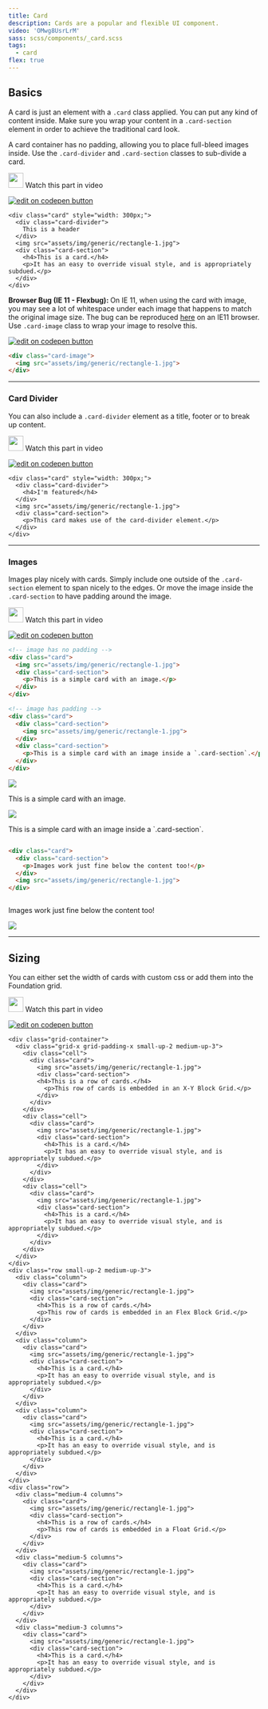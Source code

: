 ```yaml
---
title: Card
description: Cards are a popular and flexible UI component.
video: 'OMwg8UsrLrM'
sass: scss/components/_card.scss
tags:
  - card
flex: true
---
```


## Basics

A card is just an element with a `.card` class applied. You can put any kind of content inside.
Make sure you wrap your content in a `.card-section` element in order to achieve the traditional card look.

A card container has no padding, allowing you to place full-bleed images inside. Use the `.card-divider` and `.card-section` classes to sub-divide a card.

<p>
  <a class="" data-open-video="0:32"><img src="{{root}}assets/img/icons/watch-video-icon.svg" class="video-icon" height="30" width="30" alt=""> Watch this part in video</a>
</p>

<div class="docs-codepen-container">
  <a class="codepen-logo-link" href="https://codepen.io/ZURBFoundation/pen/oWMEpo?editors=1000" target="_blank"><img src="{{root}}assets/img/logos/edit-in-browser.svg" class="" height="" width="" alt="edit on codepen button"></a>
</div>

```html_example
<div class="card" style="width: 300px;">
  <div class="card-divider">
    This is a header
  </div>
  <img src="assets/img/generic/rectangle-1.jpg">
  <div class="card-section">
    <h4>This is a card.</h4>
    <p>It has an easy to override visual style, and is appropriately subdued.</p>
  </div>
</div>
```

<div class="alert callout">
  <p><strong>Browser Bug (IE 11 - Flexbug): </strong>On IE 11, when using the card with image, you may see a lot of whitespace under each image that happens to match the original image size. The bug can be reproduced <a href="https://codepen.io/IamManchanda/pen/MmNqEX?editors=1100">here</a> on an IE11 browser. Use <code>.card-image</code> class to wrap your image to resolve this.</p>
</div>

<div class="docs-codepen-container">
  <a class="codepen-logo-link" href="https://codepen.io/IamManchanda/pen/aWrWQq?editors=1100" target="_blank"><img src="{{root}}assets/img/logos/edit-in-browser.svg" class="" height="" width="" alt="edit on codepen button"></a>
</div>

```html
<div class="card-image">
  <img src="assets/img/generic/rectangle-1.jpg">
</div>
```

---

### Card Divider

You can also include a `.card-divider` element as a title, footer or to break up content.

<p>
  <a class="" data-open-video="1:30"><img src="{{root}}assets/img/icons/watch-video-icon.svg" class="video-icon" height="30" width="30" alt=""> Watch this part in video</a>
</p>

<div class="docs-codepen-container">
  <a class="codepen-logo-link" href="https://codepen.io/IamManchanda/pen/PmyPbL?editors=1000" target="_blank"><img src="{{root}}assets/img/logos/edit-in-browser.svg" class="" height="" width="" alt="edit on codepen button"></a>
</div>

```html_example
<div class="card" style="width: 300px;">
  <div class="card-divider">
    <h4>I'm featured</h4>
  </div>
  <img src="assets/img/generic/rectangle-1.jpg">
  <div class="card-section">
    <p>This card makes use of the card-divider element.</p>
  </div>
</div>
```

---

### Images

Images play nicely with cards. Simply include one outside of the `.card-section` element to span nicely to the edges. Or move the image inside the `.card-section` to have padding around the image.

<p>
  <a class="" data-open-video="2:12"><img src="{{root}}assets/img/icons/watch-video-icon.svg" class="video-icon" height="30" width="30" alt=""> Watch this part in video</a>
</p>

<div class="docs-codepen-container">
  <a class="codepen-logo-link" href="https://codepen.io/ZURBFoundation/pen/QvBQvR?editors=1000" target="_blank"><img src="{{root}}assets/img/logos/edit-in-browser.svg" class="" height="" width="" alt="edit on codepen button"></a>
</div>

```html
<!-- image has no padding -->
<div class="card">
  <img src="assets/img/generic/rectangle-1.jpg">
  <div class="card-section">
    <p>This is a simple card with an image.</p>
  </div>
</div>

<!-- image has padding -->
<div class="card">
  <div class="card-section">
    <img src="assets/img/generic/rectangle-1.jpg">
  </div>
  <div class="card-section">
    <p>This is a simple card with an image inside a `.card-section`.</p>
  </div>
</div>
```

<div class="row small-up-3">
  <div class="column">
    <div class="card">
      <img src="assets/img/generic/rectangle-1.jpg">
      <div class="card-section">
        <p>This is a simple card with an image.</p>
      </div>
    </div>
  </div>
  <div class="column">
    <div class="card">
      <div class="card-section">
        <img src="assets/img/generic/rectangle-1.jpg">
      </div>
      <div class="card-section">
        <p>This is a simple card with an image inside a `.card-section`.</p>
      </div>
    </div>
  </div>
</div>

```html
<div class="card">
  <div class="card-section">
    <p>Images work just fine below the content too!</p>
  </div>
  <img src="assets/img/generic/rectangle-1.jpg">
</div>
```

<div class="row small-up-3">
  <div class="column">
    <div class="card">
      <div class="card-section">
        <p>Images work just fine below the content too!</p>
      </div>
      <img src="assets/img/generic/rectangle-1.jpg">
    </div>
  </div>
</div>

---

## Sizing

You can either set the width of cards with custom css or add them into the Foundation grid.

<p>
  <a class="" data-open-video="0:34"><img src="{{root}}assets/img/icons/watch-video-icon.svg" class="video-icon" height="30" width="30" alt=""> Watch this part in video</a>
</p>

<div class="docs-codepen-container">
  <a class="codepen-logo-link" href="http://codepen.io/ZURBFoundation/pen/PmabmL?editors=1000" target="_blank"><img src="{{root}}assets/img/logos/edit-in-browser.svg" class="" height="" width="" alt="edit on codepen button"></a>
</div>

```html_example
<div class="grid-container">
  <div class="grid-x grid-padding-x small-up-2 medium-up-3">
    <div class="cell">
      <div class="card">
        <img src="assets/img/generic/rectangle-1.jpg">
        <div class="card-section">
        <h4>This is a row of cards.</h4>
          <p>This row of cards is embedded in an X-Y Block Grid.</p>
        </div>
      </div>
    </div>
    <div class="cell">
      <div class="card">
        <img src="assets/img/generic/rectangle-1.jpg">
        <div class="card-section">
          <h4>This is a card.</h4>
          <p>It has an easy to override visual style, and is appropriately subdued.</p>
        </div>
      </div>
    </div>
    <div class="cell">
      <div class="card">
        <img src="assets/img/generic/rectangle-1.jpg">
        <div class="card-section">
          <h4>This is a card.</h4>
          <p>It has an easy to override visual style, and is appropriately subdued.</p>
        </div>
      </div>
    </div>
  </div>
</div>
<div class="row small-up-2 medium-up-3">
  <div class="column">
    <div class="card">
      <img src="assets/img/generic/rectangle-1.jpg">
      <div class="card-section">
        <h4>This is a row of cards.</h4>
        <p>This row of cards is embedded in an Flex Block Grid.</p>
      </div>
    </div>
  </div>
  <div class="column">
    <div class="card">
      <img src="assets/img/generic/rectangle-1.jpg">
      <div class="card-section">
        <h4>This is a card.</h4>
        <p>It has an easy to override visual style, and is appropriately subdued.</p>
      </div>
    </div>
  </div>
  <div class="column">
    <div class="card">
      <img src="assets/img/generic/rectangle-1.jpg">
      <div class="card-section">
        <h4>This is a card.</h4>
        <p>It has an easy to override visual style, and is appropriately subdued.</p>
      </div>
    </div>
  </div>
</div>
<div class="row">
  <div class="medium-4 columns">
    <div class="card">
      <img src="assets/img/generic/rectangle-1.jpg">
      <div class="card-section">
        <h4>This is a row of cards.</h4>
        <p>This row of cards is embedded in a Float Grid.</p>
      </div>
    </div>
  </div>
  <div class="medium-5 columns">
    <div class="card">
      <img src="assets/img/generic/rectangle-1.jpg">
      <div class="card-section">
        <h4>This is a card.</h4>
        <p>It has an easy to override visual style, and is appropriately subdued.</p>
      </div>
    </div>
  </div>
  <div class="medium-3 columns">
    <div class="card">
      <img src="assets/img/generic/rectangle-1.jpg">
      <div class="card-section">
        <h4>This is a card.</h4>
        <p>It has an easy to override visual style, and is appropriately subdued.</p>
      </div>
    </div>
  </div>
</div>
```
